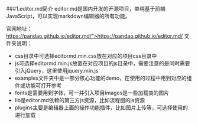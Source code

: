###1.editor.md简介
editor.md是国内开发的开源项目，单纯基于前端JavaScript，可以实现markdown编辑器的所有功能。

官网地址：https://pandao.github.io/editor.md/">https://pandao.github.io/editor.md/
文件夹说明：
- css目录中可选择editormd.min.css放在对应的项目css目录中
- js可选择editormd.min.js放置在对应项目的js目录中，需要注意的是同时需要引入jQuery，这里使用jquery.min.js
- examples文件夹中是一部分核心功能的demo，在使用的过程中用到对应的组件或功能可打开参考
- fonts是需要用到字体，可一并引入项目images是一些加载类的图片
- lib是editor.md依赖的第三方js资源，比如流程图的js资源
- plugins主要是编辑器上面的操作功能插件，比如图片上传等，可选择使用的进行加载
